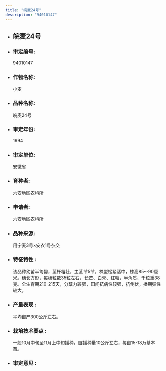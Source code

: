 ```yaml
---
title: "皖麦24号"
description: "94010147"
---
```

* ## 皖麦24号
* ###  审定编号:  
   94010147

*  ### 作物名称:  
   小麦

*   ###  品种名称: 
    皖麦24号

*   ### 审定年份: 
    1994

*   ### 审定单位:  
    安徽省

*   ### 育种者:  
      六安地区农科所

*   ### 申请者:  
      六安地区农科所

*   ### 品种来源:  
    用宁麦3号×安农1号杂交

*   ### 特征特性 : 
    该品种幼苗半匍匐，茎杆粗壮，主茎节5节，株型松紧适中，株高85～90厘米。穗长方形，每穗粒数35粒左右，长芒、白壳、红粒，半角质，千粒重38克。全生育期210-215天，分蘖力较强，田间抗病性较强，抗倒伏，播期弹性较大。

*   ### 产量表现 : 
    平均亩产300公斤左右。

*   ### 栽培技术要点 : 
    一般10月中旬至11月上中旬播种，亩播种量10公斤左右，每亩15-18万基本苗。

*   ### 审定意见 : 
    
